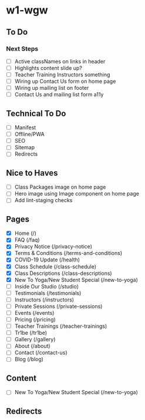 # w1-wgw

## To Do

### Next Steps

- [ ] Active classNames on links in header
- [ ] Highlights content slide up?
- [ ] Teacher Training Instructors something
- [ ] Wiring up Contact Us form on home page
- [ ] Wiring up mailing list on footer
- [ ] Contact Us and mailing list form a11y

## Technical To Do

- [ ] Manifest
- [ ] Offline/PWA
- [ ] SEO
- [ ] Sitemap
- [ ] Redirects

## Nice to Haves

- [ ] Class Packages image on home page
- [ ] Hero image using Image component on home page
- [ ] Add lint-staging checks

## Pages

- [x] Home (/)
- [x] FAQ (/faq)
- [x] Privacy Notice (/privacy-notice)
- [x] Terms & Conditions (/terms-and-conditions)
- [x] COVID-19 Update (/health)
- [x] Class Schedule (/class-schedule)
- [x] Class Descriptions (/class-descriptions)
- [x] New To Yoga/New Student Special (/new-to-yoga)
- [ ] Inside Our Studio (/studio)
- [ ] Testimonials (/testimonials)
- [ ] Instructors (/instructors)
- [ ] Private Sessions (/private-sessions)
- [ ] Events (/events)
- [ ] Pricing (/pricing)
- [ ] Teacher Trainings (/teacher-trainings)
- [ ] Tr1be (/tr1be)
- [ ] Gallery (/gallery)
- [ ] About (/about)
- [ ] Contact (/contact-us)
- [ ] Blog (/blog)

## Content
- [ ] New To Yoga/New Student Special (/new-to-yoga)

## Redirects

